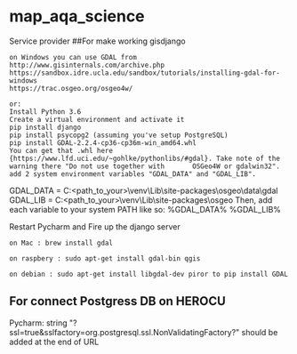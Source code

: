 # map_aqa_science
Service provider
##For make working gisdjango 

    on Windows you can use GDAL from  http://www.gisinternals.com/archive.php
    https://sandbox.idre.ucla.edu/sandbox/tutorials/installing-gdal-for-windows
    https://trac.osgeo.org/osgeo4w/
    
    or:
    Install Python 3.6 
    Create a virtual environment and activate it
    pip install django
    pip install psycopg2 (assuming you've setup PostgreSQL)
    pip install GDAL-2.2.4-cp36-cp36m-win_amd64.whl
    You can get that .whl here {https://www.lfd.uci.edu/~gohlke/pythonlibs/#gdal}. Take note of the warning there "Do not use together with       OSGeo4W or gdalwin32".
    add 2 system environment variables "GDAL_DATA" and "GDAL_LIB".

GDAL_DATA = C:\<path_to_your>\venv\Lib\site-packages\osgeo\data\gdal
GDAL_LIB = C:\<path_to_your>\venv\Lib\site-packages\osgeo
Then, add each variable to your system PATH like so: %GDAL_DATA% %GDAL_LIB%

Restart Pycharm and Fire up the django server
    
    on Mac : brew install gdal
    
    on raspbery : sudo apt-get install gdal-bin qgis
    
    on debian : sudo apt-get install libgdal-dev piror to pip install GDAL
    

## For connect Postgress DB on HEROCU 
 Pycharm:  string "?ssl=true&sslfactory=org.postgresql.ssl.NonValidatingFactory?" 
 should be added at the end of URL
